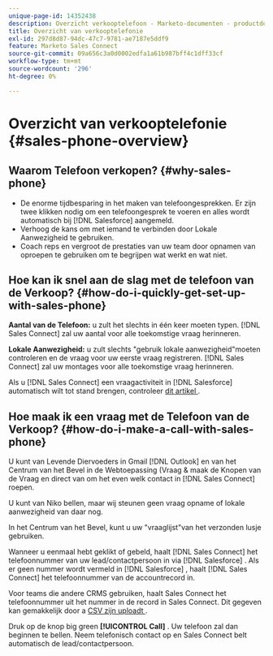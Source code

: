 ```yaml
---
unique-page-id: 14352438
description: Overzicht verkooptelefoon - Marketo-documenten - productdocumentatie
title: Overzicht van verkooptelefonie
exl-id: 297d8d87-94dc-47c7-9781-ae7187e5ddf9
feature: Marketo Sales Connect
source-git-commit: 09a656c3a0d0002edfa1a61b987bff4c1dff33cf
workflow-type: tm+mt
source-wordcount: '296'
ht-degree: 0%

---
```


# Overzicht van verkooptelefonie {#sales-phone-overview}

## Waarom Telefoon verkopen? {#why-sales-phone}

* De enorme tijdbesparing in het maken van telefoongesprekken. Er zijn twee klikken nodig om een telefoongesprek te voeren en alles wordt automatisch bij [!DNL Salesforce] aangemeld.
* Verhoog de kans om met iemand te verbinden door Lokale Aanwezigheid te gebruiken.
* Coach reps en vergroot de prestaties van uw team door opnamen van oproepen te gebruiken om te begrijpen wat werkt en wat niet.

## Hoe kan ik snel aan de slag met de telefoon van de Verkoop? {#how-do-i-quickly-get-set-up-with-sales-phone}

**Aantal van de Telefoon:** u zult het slechts in één keer moeten typen. [!DNL Sales Connect] zal uw aantal voor alle toekomstige vraag herinneren.

**Lokale Aanwezigheid:** u zult slechts &quot;gebruik lokale aanwezigheid&quot;moeten controleren en de vraag voor uw eerste vraag registreren. [!DNL Sales Connect] zal uw montages voor alle toekomstige vraag herinneren.

Als u [!DNL Sales Connect] een vraagactiviteit in [!DNL Salesforce] automatisch wilt tot stand brengen, controleer [ dit artikel ](/help/marketo/product-docs/marketo-sales-connect/phone/calls-arent-logging-to-salesforce.md).

## Hoe maak ik een vraag met de Telefoon van de Verkoop? {#how-do-i-make-a-call-with-sales-phone}

U kunt van Levende Diervoeders in Gmail [!DNL Outlook] en van het Centrum van het Bevel in de Webtoepassing (Vraag &amp; maak de Knopen van de Vraag en direct van om het even welk contact in [!DNL Sales Connect] roepen.

U kunt van Niko bellen, maar wij steunen geen vraag opname of lokale aanwezigheid van daar nog.

In het Centrum van het Bevel, kunt u uw &quot;vraaglijst&quot;van het verzonden lusje gebruiken.

Wanneer u eenmaal hebt geklikt of gebeld, haalt [!DNL Sales Connect] het telefoonnummer van uw lead/contactpersoon in via [!DNL Salesforce] . Als er geen nummer wordt vermeld in [!DNL Salesforce] , haalt [!DNL Sales Connect] het telefoonnummer van de accountrecord in.

Voor teams die andere CRMS gebruiken, haalt Sales Connect het telefoonnummer uit het nummer in de record in Sales Connect. Dit gegeven kan gemakkelijk door a [ CSV zijn uploadt ](/help/marketo/product-docs/marketo-sales-connect/people/managing-contacts/import-contacts-via-csv.md).

Druk op de knop big green **[!UICONTROL Call]** . Uw telefoon zal dan beginnen te bellen. Neem telefonisch contact op en Sales Connect belt automatisch de lead/contactpersoon.
